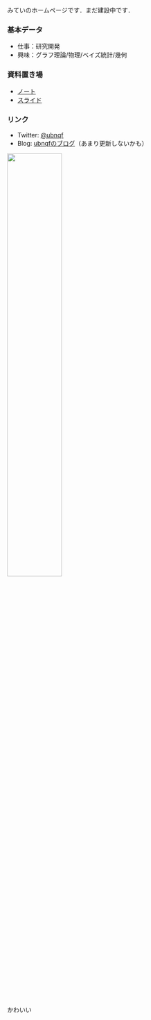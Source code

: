 みていのホームページです．まだ建設中です．

### 基本データ

- 仕事：研究開発
- 興味：グラフ理論/物理/ベイズ統計/幾何

### 資料置き場

- [ノート](https://ubnqf.github.io/note/note)
- [スライド](https://ubnqf.github.io/slide/slide)

### リンク

- Twitter: [@ubnqf](https://twitter.com/ubnqf)
- Blog: [ubnqfのブログ](http://ubnqf.hatenablog.com/)（あまり更新しないかも）

<p><img src="https://user-images.githubusercontent.com/44899955/74083367-a87cd000-4aa6-11ea-83d8-b67938d80447.jpg" width="50%" height="50%"> </p>
かわいい
